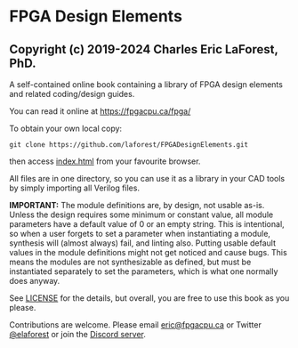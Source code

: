 # FPGA Design Elements

## Copyright (c) 2019-2024 Charles Eric LaForest, PhD.

A self-contained online book containing a library of FPGA design elements and
related coding/design guides.

You can read it online at https://fpgacpu.ca/fpga/

To obtain your own local copy:
```
git clone https://github.com/laforest/FPGADesignElements.git
```
then access [index.html](./index.html) from your favourite browser.

All files are in one directory, so you can use it as a library in your CAD
tools by simply importing all Verilog files.

**IMPORTANT:** The module definitions are, by design, not usable as-is.
Unless the design requires some minimum or constant value, all module
parameters have a default value of 0 or an empty string. This is intentional,
so when a user forgets to set a parameter when instantiating a module,
synthesis will (almost always) fail, and linting also. Putting usable default
values in the module definitions might not get noticed and cause bugs. This
means the modules are not synthesizable as defined, but must be instantiated
separately to set the parameters, which is what one normally does anyway.

See [LICENSE](./LICENSE) for the details, but overall, you are free to use this
book as you please.

Contributions are welcome. Please email <a href="mailto:eric@fpgacpu.ca?subject=FPGA%20Design%20Elements">eric@fpgacpu.ca</a>
or Twitter <a href="https://twitter.com/elaforest">@elaforest</a> or join the <a href="https://discordapp.com/invite/bWBdwVD">Discord server</a>.


